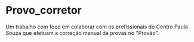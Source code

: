# Provo_corretor
Um trabalho com foco em colaborar com os profissionais do Centro Paula Souza que efetuam a correção manual da provas no "Provão".

